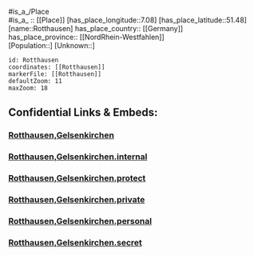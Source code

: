 ﻿---
location: [51.48,7.08] 
mapzoom: [7,12] 
mapmarker: city 
type: City
tags:
- geo/City


SpocWebEntityId: 33799
isDeleted: false
confidential: public

---
#is_a_/Place  
#is_a_ :: [[Place]] 
[has_place_longitude::7.08] 
[has_place_latitude::51.48] 
[name::Rotthausen] 
has_place_country:: [[Germany]]  
has_place_province:: [[NordRhein-Westfahlen]]  
[Population::] 
[Unknown::] 


```leaflet
id: Rotthausen
coordinates: [[Rotthausen]] 
markerFile: [[Rotthausen]] 
defaultZoom: 11 
maxZoom: 18
```


## Confidential Links & Embeds: 

### [Rotthausen,Gelsenkirchen](/_public/Earth/Continent/Europe/Europe~Central/Germany/Germany~West/Nord_Rhein-Westfalen/counties~NW/Gelsenkirchen/Rotthausen,Gelsenkirchen.md) 

### [Rotthausen,Gelsenkirchen.internal](/_internal/Earth/Continent/Europe/Europe~Central/Germany/Germany~West/Nord_Rhein-Westfalen/counties~NW/Gelsenkirchen/Rotthausen,Gelsenkirchen.internal.md) 

### [Rotthausen,Gelsenkirchen.protect](/_protect/Earth/Continent/Europe/Europe~Central/Germany/Germany~West/Nord_Rhein-Westfalen/counties~NW/Gelsenkirchen/Rotthausen,Gelsenkirchen.protect.md) 

### [Rotthausen,Gelsenkirchen.private](/_private/Earth/Continent/Europe/Europe~Central/Germany/Germany~West/Nord_Rhein-Westfalen/counties~NW/Gelsenkirchen/Rotthausen,Gelsenkirchen.private.md) 

### [Rotthausen,Gelsenkirchen.personal](/_personal/Earth/Continent/Europe/Europe~Central/Germany/Germany~West/Nord_Rhein-Westfalen/counties~NW/Gelsenkirchen/Rotthausen,Gelsenkirchen.personal.md) 

### [Rotthausen,Gelsenkirchen.secret](/_secret/Earth/Continent/Europe/Europe~Central/Germany/Germany~West/Nord_Rhein-Westfalen/counties~NW/Gelsenkirchen/Rotthausen,Gelsenkirchen.secret.md) 
